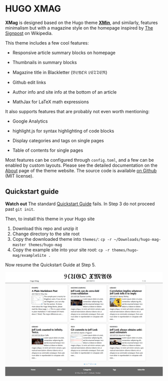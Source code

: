 # HUGO XMAG

**XMag** is designed based on the Hugo theme [**XMin**](https://github.com/yihui/hugo-xmin), and similarly, features minimalism but with a magazine style on the homepage inspired by [The Signpost](https://en.wikipedia.org/wiki/Wikipedia:Wikipedia_Signpost) on Wikipedia.

This theme includes a few cool features:

- Responsive article summary blocks on homepage

- Thumbnails in summary blocks

- Magazine title in Blackletter (&Bfr;&Lfr;&Afr;&Cfr;&Kfr; &Lfr;&Efr;&Tfr;&Tfr;&Efr;&Rfr;)

- Github edit links

- Author info and site info at the bottom of an article

- MathJax for LaTeX math expressions

It also supports features that are probably not even worth mentioning:

- Google Analytics

- highlight.js for syntax highlighting of code blocks

- Display categories and tags on single pages

- Table of contents for single pages

Most features can be configured through `config.toml`, and a few can be enabled by custom layouts. Please see the detailed documentation on the [About](https://xmag.yihui.name/about/) page of the theme website. The source code is available [on Github](https://github.com/yihui/hugo-xmag) (MIT license).


## Quickstart guide

**Watch out** The standard [Quickstart Guide](https://gohugo.io/getting-started/quick-start/) fails. In Step 3 do not proceed past `git init`. 

Then, to install this theme in your Hugo site

1.  Download this repo and unzip it
1.  Change directory to the site root
1.  Copy the downloaded theme into `themes/`: `cp -r ~/Downloads/hugo-mag-master themes/hugo-mag`
1.  Copy the example site into your site root: `cp -r themes/hugo-mag/exampleSite .` 

Now resume the Quickstart Guide at Step 5.

[![Screenshot](https://github.com/yihui/hugo-xmag/raw/master/images/screenshot.png)](https://xmag.yihui.name)
